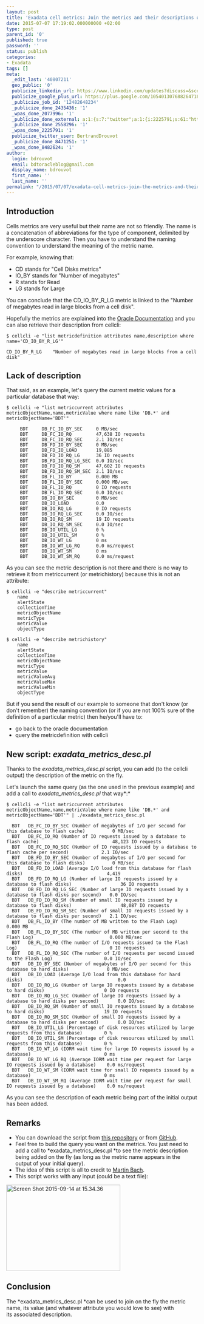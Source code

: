 ```yaml
---
layout: post
title: 'Exadata cell metrics: Join the metrics and their descriptions on the fly'
date: 2015-07-07 17:19:02.000000000 +02:00
type: post
parent_id: '0'
published: true
password: ''
status: publish
categories:
- Exadata
tags: []
meta:
  _edit_last: '40807211'
  geo_public: '0'
  publicize_linkedin_url: https://www.linkedin.com/updates?discuss=&scope=16310177&stype=M&topic=6024219886249664512&type=U&a=9cw1
  publicize_google_plus_url: https://plus.google.com/105401307688264718604/posts/6hY5z1hu5yy
  _publicize_job_id: '12482648234'
  _publicize_done_2435436: '1'
  _wpas_done_2077996: '1'
  _publicize_done_external: a:1:{s:7:"twitter";a:1:{i:2225791;s:61:"https://twitter.com/BertrandDrouvot/status/618454198095474689";}}
  _publicize_done_2558296: '1'
  _wpas_done_2225791: '1'
  publicize_twitter_user: BertrandDrouvot
  _publicize_done_8471251: '1'
  _wpas_done_8482624: '1'
author:
  login: bdrouvot
  email: bdtoracleblog@gmail.com
  display_name: bdrouvot
  first_name: ''
  last_name: ''
permalink: "/2015/07/07/exadata-cell-metrics-join-the-metrics-and-their-descriptions-on-the-fly/"
---
```


Introduction
------------

Cells metrics are very useful but their name are not so friendly. The name is a concatenation of abbreviations for the type of component, delimited by the underscore character. Then you have to understand the naming convention to understand the meaning of the metric name.

For example, knowing that:

-   CD stands for "Cell Disks metrics"
-   IO\_BY stands for "Number of megabytes"
-   R stands for Read
-   LG stands for Large

You can conclude that the CD\_IO\_BY\_R\_LG metric is linked to the "Number of megabytes read in large blocks from a cell disk".

Hopefully the metrics are explained into the [Oracle Documentation](http://docs.oracle.com/cd/E50790_01/doc/doc.121/e50471/monitoring.htm#SAGUG20463) and you can also retrieve their description from cellcli:

    $ cellcli -e "list metricdefinition attributes name,description where name='CD_IO_BY_R_LG'"

    CD_IO_BY_R_LG    "Number of megabytes read in large blocks from a cell disk"

Lack of description
-------------------

That said, as an example, let's query the current metric values for a particular database that way:

    $ cellcli -e "list metriccurrent attributes metricObjectName,name,metricValue where name like 'DB.*' and metricObjectName='BDT'"

         BDT     DB_FC_IO_BY_SEC     0 MB/sec
         BDT     DB_FC_IO_RQ         47,638 IO requests
         BDT     DB_FC_IO_RQ_SEC     2.1 IO/sec
         BDT     DB_FD_IO_BY_SEC     0 MB/sec
         BDT     DB_FD_IO_LOAD       19,885
         BDT     DB_FD_IO_RQ_LG      36 IO requests
         BDT     DB_FD_IO_RQ_LG_SEC  0.0 IO/sec
         BDT     DB_FD_IO_RQ_SM      47,602 IO requests
         BDT     DB_FD_IO_RQ_SM_SEC  2.1 IO/sec
         BDT     DB_FL_IO_BY         0.000 MB
         BDT     DB_FL_IO_BY_SEC     0.000 MB/sec
         BDT     DB_FL_IO_RQ         0 IO requests
         BDT     DB_FL_IO_RQ_SEC     0.0 IO/sec
         BDT     DB_IO_BY_SEC        0 MB/sec
         BDT     DB_IO_LOAD          0.0
         BDT     DB_IO_RQ_LG         0 IO requests
         BDT     DB_IO_RQ_LG_SEC     0.0 IO/sec
         BDT     DB_IO_RQ_SM         19 IO requests
         BDT     DB_IO_RQ_SM_SEC     0.0 IO/sec
         BDT     DB_IO_UTIL_LG       0 %
         BDT     DB_IO_UTIL_SM       0 %
         BDT     DB_IO_WT_LG         0 ms
         BDT     DB_IO_WT_LG_RQ      0.0 ms/request
         BDT     DB_IO_WT_SM         0 ms
         BDT     DB_IO_WT_SM_RQ      0.0 ms/request

As you can see the metric description is not there and there is no way to retrieve it from metriccurrent (or metrichistory) because this is not an attribute:

    $ cellcli -e "describe metriccurrent"
        name
        alertState
        collectionTime
        metricObjectName
        metricType
        metricValue
        objectType

    $ cellcli -e "describe metrichistory"
        name
        alertState
        collectionTime
        metricObjectName
        metricType
        metricValue
        metricValueAvg
        metricValueMax
        metricValueMin
        objectType

But if you send the result of our example to someone that don't know (or don't remember) the naming convention (or if you are not 100% sure of the definition of a particular metric) then he/you'll have to:

-   go back to the oracle documentation
-   query the metricdefinition with cellcli

New script: *exadata\_metrics\_desc.pl*
---------------------------------------

Thanks to the *exadata\_metrics\_desc.pl* script, you can add (to the cellcli output) the description of the metric on the fly.

Let's launch the same query (as the one used in the previous example) and add a call to *exadata\_metrics\_desc.pl* that way*:*

    $ cellcli -e "list metriccurrent attributes metricObjectName,name,metricValue where name like 'DB.*' and metricObjectName='BDT'" | ./exadata_metrics_desc.pl

      BDT   DB_FC_IO_BY_SEC (Number of megabytes of I/O per second for this database to flash cache)          0 MB/sec
      BDT   DB_FC_IO_RQ (Number of IO requests issued by a database to flash cache)                           48,123 IO requests
      BDT   DB_FC_IO_RQ_SEC (Number of IO requests issued by a database to flash cache per second)            2.1 IO/sec
      BDT   DB_FD_IO_BY_SEC (Number of megabytes of I/O per second for this database to flash disks)          0 MB/sec
      BDT   DB_FD_IO_LOAD (Average I/O load from this database for flash disks)                               4,419
      BDT   DB_FD_IO_RQ_LG (Number of large IO requests issued by a database to flash disks)                  36 IO requests
      BDT   DB_FD_IO_RQ_LG_SEC (Number of large IO requests issued by a database to flash disks per second)   0.0 IO/sec
      BDT   DB_FD_IO_RQ_SM (Number of small IO requests issued by a database to flash disks)                  48,087 IO requests
      BDT   DB_FD_IO_RQ_SM_SEC (Number of small IO requests issued by a database to flash disks per second)   2.1 IO/sec
      BDT   DB_FL_IO_BY (The number of MB written to the Flash Log)                                           0.000 MB
      BDT   DB_FL_IO_BY_SEC (The number of MB written per second to the Flash Log)                            0.000 MB/sec
      BDT   DB_FL_IO_RQ (The number of I/O requests issued to the Flash Log)                                  0 IO requests
      BDT   DB_FL_IO_RQ_SEC (The number of I/O requests per second issued to the Flash Log)                   0.0 IO/sec
      BDT   DB_IO_BY_SEC (Number of megabytes of I/O per second for this database to hard disks)              0 MB/sec
      BDT   DB_IO_LOAD (Average I/O load from this database for hard disks)                                   0.0
      BDT   DB_IO_RQ_LG (Number of large IO requests issued by a database to hard disks)                      0 IO requests
      BDT   DB_IO_RQ_LG_SEC (Number of large IO requests issued by a database to hard disks per second)       0.0 IO/sec
      BDT   DB_IO_RQ_SM (Number of small IO requests issued by a database to hard disks)                      19 IO requests
      BDT   DB_IO_RQ_SM_SEC (Number of small IO requests issued by a database to hard disks per second)       0.0 IO/sec
      BDT   DB_IO_UTIL_LG (Percentage of disk resources utilized by large requests from this database)        0 %
      BDT   DB_IO_UTIL_SM (Percentage of disk resources utilized by small requests from this database)        0 %
      BDT   DB_IO_WT_LG (IORM wait time for large IO requests issued by a database)                           0 ms
      BDT   DB_IO_WT_LG_RQ (Average IORM wait time per request for large IO requests issued by a database)    0.0 ms/request
      BDT   DB_IO_WT_SM (IORM wait time for small IO requests issued by a database)                           0 ms
      BDT   DB_IO_WT_SM_RQ (Average IORM wait time per request for small IO requests issued by a database)    0.0 ms/request

As you can see the description of each metric being part of the initial output has been added.

Remarks
-------

-   You can download the script from [this repository](https://docs.google.com/folder/d/0B7Jf_4JdsptpRHdyOWk1VTdUdEU/edit) or from [GitHub](https://github.com/bdrouvot/exadata_metrics_desc).
-   Feel free to build the query you want on the metrics. You just need to add a call to *exadata\_metrics\_desc.pl *to see the metric description being added on the fly (as long as the metric name appears in the output of your initial query).
-   The idea of this script is all to credit to [Martin Bach](https://martincarstenbach.wordpress.com/).
-   This script works with any input (could be a text file):

[<img src="{{ site.baseurl }}/assets/images/screen-shot-2015-09-14-at-15-34-36.png?w=300" class="size-medium wp-image-2897 aligncenter" width="300" height="227" alt="Screen Shot 2015-09-14 at 15.34.36" />](https://bdrouvot.files.wordpress.com/2015/07/screen-shot-2015-09-14-at-15-34-36.png)

Conclusion
----------

The *exadata\_metrics\_desc.pl *can be used to join on the fly the metric name, its value (and whatever attribute you would love to see) with its associated description.
